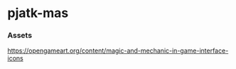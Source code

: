 # pjatk-mas


### Assets

https://opengameart.org/content/magic-and-mechanic-in-game-interface-icons

